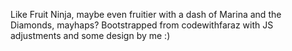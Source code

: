 Like Fruit Ninja, maybe even fruitier with a dash of Marina and the Diamonds, mayhaps?
Bootstrapped from codewithfaraz with JS adjustments and some design by me :)
